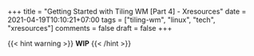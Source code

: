 +++
title = "Getting Started with Tiling WM [Part 4] - Xresources"
date = 2021-04-19T10:10:21+07:00
tags = ["tiling-wm", "linux", "tech", "xresources"]
comments = false
draft = false
+++

{{< hint warning >}}
**WIP**
{{< /hint >}}
